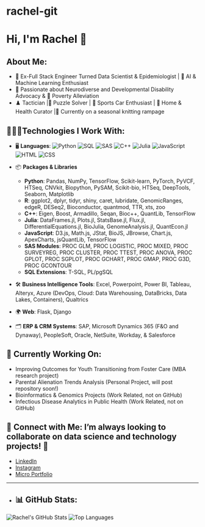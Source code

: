 # rachel-git

# Hi, I'm Rachel 👋

## About Me:
- 💼 Ex-Full Stack Engineer Turned Data Scientist & Epidemiologist | 🚀 AI & Machine Learning Enthusiast
- 🧠 Passionate about Neurodiverse and Developmental Disability Advocacy & 🤝 Poverty Alleviation
- ♟️ Tactician |🧩 Puzzle Solver | 🚗 Sports Car Enthusiast | 🌿 Home & Health Curator |🧶 Currently on a seasonal knitting rampage

## 👩🏾‍💻Technologies I Work With:
- 🖥️ **Languages**: ![Python](https://img.shields.io/badge/Python-Expert-yellow) ![SQL](https://img.shields.io/badge/SQL-Expert-yellow) ![SAS](https://img.shields.io/badge/SAS-Advanced-green) ![C++](https://img.shields.io/badge/C%2B%2B-Intermediate-lightblue) ![Julia](https://img.shields.io/badge/Julia-Intermediate-lightblue) ![JavaScript](https://img.shields.io/badge/JavaScript-Intermediate-lightblue) ![HTML](https://img.shields.io/badge/HTML-Expert-yellow) ![CSS](https://img.shields.io/badge/CSS-Expert-yellow)


- 📦 **Packages & Libraries**
  - **Python**: Pandas, NumPy, TensorFlow, Scikit-learn, PyTorch, PyVCF, HTSeq, CNVkit, Biopython, PySAM, Scikit-bio, HTSeq, DeepTools, Seaborn, Matplotlib
  - **R**: ggplot2, dplyr, tidyr, shiny, caret, lubridate, GenomicRanges, edgeR, DESeq2, Bioconductor, quantmod, TTR, xts, zoo
  - **C++**: Eigen, Boost, Armadillo, Seqan, Bioc++, QuantLib, TensorFlow
  - **Julia**: DataFrames.jl, Plots.jl, StatsBase.jl, Flux.jl, DifferentialEquations.jl, BioJulia, GenomeAnalysis.jl, QuantEcon.jl
  - **JavaScript**: D3.js, Math.js, JStat, BioJS, JBrowse, Chart.js, ApexCharts, jsQuantLib, TensorFlow
  - **SAS Modules**: PROC GLM, PROC LOGISTIC, PROC MIXED, PROC SURVEYREG, PROC CLUSTER, PROC TTEST, PROC ANOVA, PROC GPLOT, PROC SGPLOT, PROC GCHART, PROC GMAP, PROC G3D, PROC GCONTOUR
  - **SQL Extensions**: T-SQL, PL/pgSQL

- 🛠️ **Business Intelligence Tools**: Excel, Powerpoint, Power BI, Tableau, Alteryx, Azure (DevOps, Cloud: Data Warehousing, DataBricks, Data Lakes, Containers), Qualtrics
- 🌍 **Web**: Flask, Django
- 🗂️ **ERP & CRM Systems**: SAP, Microsoft Dynamics 365 (F&O and Dynaway), PeopleSoft, Oracle, NetSuite, Workday, & Salesforce

## 🔬 Currently Working On:
- Improving Outcomes for Youth Transitioning from Foster Care (MBA research project)
- Parental Alienation Trends Analysis (Personal Project, will post repository soon!)
- Bioinformatics & Genomics Projects (Work Related, not on GitHub)
- Infectious Disease Analytics in Public Health (Work Related, not on GitHub)


## 🔗 Connect with Me: I’m always looking to collaborate on data science and technology projects! 🌱 
- [LinkedIn](https://www.linkedin.com/in/rachelmjohns/)  
- [Instagram](https://instagram.com/thatssodata)  
- [Micro Portfolio](https://racheljohns.univer.se/)

---

- ## 📊 GitHub Stats:

![Rachel's GitHub Stats](https://github-readme-stats.vercel.app/api?username=rachel-johns&show_icons=true&theme=dark)
![Top Languages](https://github-readme-stats.vercel.app/api/top-langs/?username=rachel-johns&layout=compact&theme=dark)
